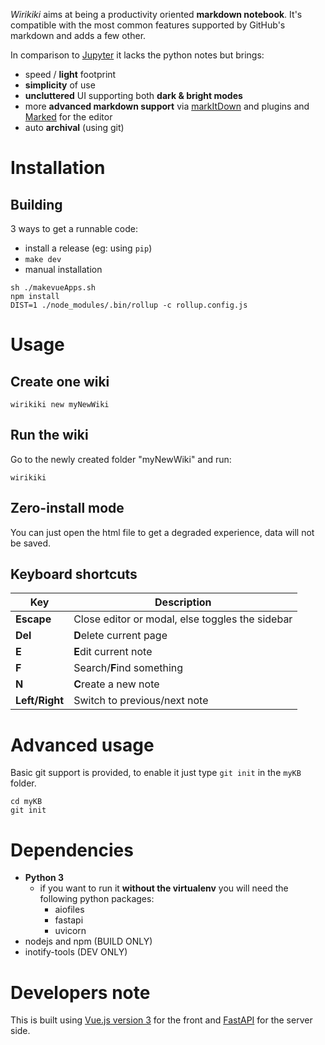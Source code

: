_Wirikiki_ aims at being a productivity oriented **markdown notebook**.
It's compatible with the most common features supported by GitHub's markdown and adds a few other.

In comparison to [Jupyter](https://jupyter.org/) it lacks the python notes but brings:

- speed / **light** footprint
- **simplicity** of use
- **uncluttered** UI supporting both **dark & bright modes**
- more **advanced markdown support** via [markItDown](https://markitdown.netlify.app/) and plugins and [Marked](https://marked.js.org/) for the editor
- auto **archival** (using git)

# Installation

## Building

3 ways to get a runnable code:

- install a release (eg: using `pip`)
- `make dev`
- manual installation

```
sh ./makevueApps.sh
npm install
DIST=1 ./node_modules/.bin/rollup -c rollup.config.js
```

# Usage

## Create one wiki

```
wirikiki new myNewWiki
```

## Run the wiki

Go to the newly created folder "myNewWiki" and run:

```
wirikiki
```

## Zero-install mode

You can just open the html file to get a degraded experience, data will not be saved.

## Keyboard shortcuts

| Key            | Description                                     |
| -------------- | ----------------------------------------------- |
| **Escape**     | Close editor or modal, else toggles the sidebar |
| **Del**        | **D**elete current page                         |
| **E**          | **E**dit current note                           |
| **F**          | Search/**F**ind something                       |
| **N**          | **C**reate a new note                           |
| **Left/Right** | Switch to previous/next note                    |

# Advanced usage

Basic git support is provided, to enable it just type `git init` in the `myKB` folder.

```shell
cd myKB
git init
```

# Dependencies

- **Python 3**
  - if you want to run it **without the virtualenv** you will need the following python packages:
    - aiofiles
    - fastapi
    - uvicorn
- nodejs and npm (BUILD ONLY)
- inotify-tools (DEV ONLY)

# Developers note

This is built using
[Vue.js version 3](https://v3.vuejs.org/) for the front
and [FastAPI](https://fastapi.tiangolo.com/) for the server side.
